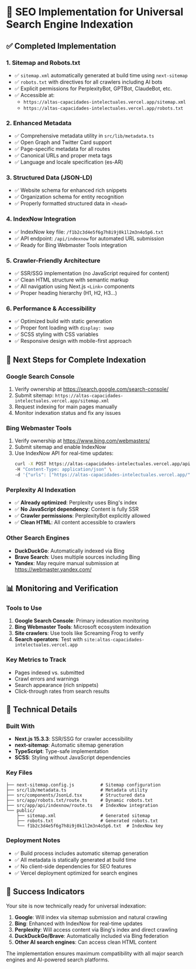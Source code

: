 # 🚀 SEO Implementation for Universal Search Engine Indexation

## ✅ Completed Implementation

### 1. **Sitemap and Robots.txt**
- ✅ `sitemap.xml` automatically generated at build time using `next-sitemap`
- ✅ `robots.txt` with directives for all crawlers including AI bots
- ✅ Explicit permissions for PerplexityBot, GPTBot, ClaudeBot, etc.
- ✅ Accessible at: 
  - `https://altas-capacidades-intelectuales.vercel.app/sitemap.xml`
  - `https://altas-capacidades-intelectuales.vercel.app/robots.txt`

### 2. **Enhanced Metadata**
- ✅ Comprehensive metadata utility in `src/lib/metadata.ts`
- ✅ Open Graph and Twitter Card support
- ✅ Page-specific metadata for all routes
- ✅ Canonical URLs and proper meta tags
- ✅ Language and locale specification (es-AR)

### 3. **Structured Data (JSON-LD)**
- ✅ Website schema for enhanced rich snippets
- ✅ Organization schema for entity recognition
- ✅ Properly formatted structured data in `<head>`

### 4. **IndexNow Integration**
- ✅ IndexNow key file: `/f1b2c3d4e5f6g7h8i9j0k1l2m3n4o5p6.txt`
- ✅ API endpoint: `/api/indexnow` for automated URL submission
- ✅ Ready for Bing Webmaster Tools integration

### 5. **Crawler-Friendly Architecture**
- ✅ SSR/SSG implementation (no JavaScript required for content)
- ✅ Clean HTML structure with semantic markup
- ✅ All navigation using Next.js `<Link>` components
- ✅ Proper heading hierarchy (H1, H2, H3...)

### 6. **Performance & Accessibility**
- ✅ Optimized build with static generation
- ✅ Proper font loading with `display: swap`
- ✅ SCSS styling with CSS variables
- ✅ Responsive design with mobile-first approach

## 🎯 Next Steps for Complete Indexation

### Google Search Console
1. Verify ownership at https://search.google.com/search-console/
2. Submit sitemap: `https://altas-capacidades-intelectuales.vercel.app/sitemap.xml`
3. Request indexing for main pages manually
4. Monitor indexation status and fix any issues

### Bing Webmaster Tools
1. Verify ownership at https://www.bing.com/webmasters/
2. Submit sitemap and enable IndexNow
3. Use IndexNow API for real-time updates:
   ```bash
   curl -X POST https://altas-capacidades-intelectuales.vercel.app/api/indexnow \
   -H "Content-Type: application/json" \
   -d '{"urls": ["https://altas-capacidades-intelectuales.vercel.app/"]}'
   ```

### Perplexity AI Indexation
- ✅ **Already optimized**: Perplexity uses Bing's index
- ✅ **No JavaScript dependency**: Content is fully SSR
- ✅ **Crawler permissions**: PerplexityBot explicitly allowed
- ✅ **Clean HTML**: All content accessible to crawlers

### Other Search Engines
- **DuckDuckGo**: Automatically indexed via Bing
- **Brave Search**: Uses multiple sources including Bing
- **Yandex**: May require manual submission at https://webmaster.yandex.com/

## 📊 Monitoring and Verification

### Tools to Use
1. **Google Search Console**: Primary indexation monitoring
2. **Bing Webmaster Tools**: Microsoft ecosystem indexation
3. **Site crawlers**: Use tools like Screaming Frog to verify
4. **Search operators**: Test with `site:altas-capacidades-intelectuales.vercel.app`

### Key Metrics to Track
- Pages indexed vs. submitted
- Crawl errors and warnings
- Search appearance (rich snippets)
- Click-through rates from search results

## 🔧 Technical Details

### Built With
- **Next.js 15.3.3**: SSR/SSG for crawler accessibility
- **next-sitemap**: Automatic sitemap generation
- **TypeScript**: Type-safe implementation
- **SCSS**: Styling without JavaScript dependencies

### Key Files
```
├── next-sitemap.config.js          # Sitemap configuration
├── src/lib/metadata.ts             # Metadata utility
├── src/components/JsonLd.tsx       # Structured data
├── src/app/robots.txt/route.ts     # Dynamic robots.txt
├── src/app/api/indexnow/route.ts   # IndexNow integration
└── public/
    ├── sitemap.xml                 # Generated sitemap
    ├── robots.txt                  # Generated robots.txt
    └── f1b2c3d4e5f6g7h8i9j0k1l2m3n4o5p6.txt  # IndexNow key
```

### Deployment Notes
- ✅ Build process includes automatic sitemap generation
- ✅ All metadata is statically generated at build time
- ✅ No client-side dependencies for SEO features
- ✅ Vercel deployment optimized for search engines

## 🎉 Success Indicators

Your site is now technically ready for universal indexation:

1. **Google**: Will index via sitemap submission and natural crawling
2. **Bing**: Enhanced with IndexNow for real-time updates
3. **Perplexity**: Will access content via Bing's index and direct crawling
4. **DuckDuckGo/Brave**: Automatically included via Bing federation
5. **Other AI search engines**: Can access clean HTML content

The implementation ensures maximum compatibility with all major search engines and AI-powered search platforms. 